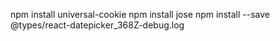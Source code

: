 npm install universal-cookie
npm install jose
npm install --save @types/react-datepicker_368Z-debug.log
